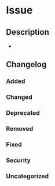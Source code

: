 # Issue

## Description

<!-- Please describe the reason for your changes -->

-

## Changelog

### Added

### Changed

### Deprecated

### Removed

### Fixed

### Security

### Uncategorized

